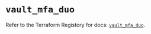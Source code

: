 # `vault_mfa_duo`

Refer to the Terraform Registory for docs: [`vault_mfa_duo`](https://registry.terraform.io/providers/hashicorp/vault/3.19.0/docs/resources/mfa_duo).
